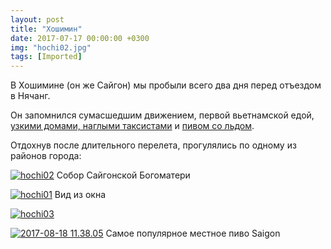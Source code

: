 ```yaml
---
layout: post
title: "Хошимин"
date: 2017-07-17 00:00:00 +0300
img: "hochi02.jpg"
tags: [Imported]
---
```


В Хошимине (он же Сайгон) мы пробыли всего два дня перед отъездом в Нячанг.

Он запомнился сумасшедшим движением, первой вьетнамской едой, [узкими домами, наглыми таксистами](https://t.me/vietnotes/10) и [пивом со льдом](https://t.me/vietnotes/12).

Отдохнув после длительного перелета, прогулялись по одному из районов города:

[![hochi02](/blog/assets/img/hochi02.jpg)](/blog/assets/img/hochi02.jpg) Собор Сайгонской Богоматери

[![hochi01](/blog/assets/img/hochi01.jpg)](/blog/assets/img/hochi01.jpg) Вид из окна

[![hochi03](/blog/assets/img/hochi03.jpg)](/blog/assets/img/hochi03.jpg)

[![2017-08-18 11.38.05](/blog/assets/img/2017-08-18-11.38.05.jpg)](/blog/assets/img/2017-08-18-11.38.05.jpg) Самое популярное местное пиво Saigon